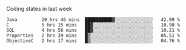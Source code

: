 Coding states in last week

<!--START_SECTION:waka-->
```text
Java         20 hrs 46 mins  ██████████▓░░░░░░░░░░░░░░   42.99 % 
C            5 hrs 15 mins   ██▓░░░░░░░░░░░░░░░░░░░░░░   10.90 % 
SQL          4 hrs 56 mins   ██▓░░░░░░░░░░░░░░░░░░░░░░   10.21 % 
Properties   2 hrs 39 mins   █▒░░░░░░░░░░░░░░░░░░░░░░░   05.51 % 
ObjectiveC   2 hrs 17 mins   █▒░░░░░░░░░░░░░░░░░░░░░░░   04.76 % 
```
<!--END_SECTION:waka-->
